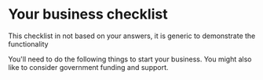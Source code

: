 # Your business checklist

<p>
<div class="prototype-warning">
  <div class="prototype-warning-text">
  <i class="fa fa-exclamation-triangle warning-triangle"></i>
 This checklist in not based on your answers, it is generic to demonstrate the functionality
</div>
</div>
</p>

You'll need to do the following things to start your business. You might also like to consider government funding and support.
